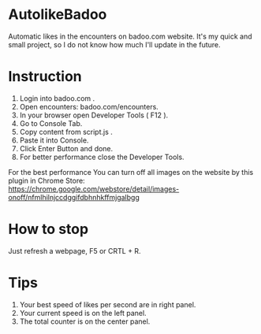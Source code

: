 # AutolikeBadoo
Automatic likes in the encounters on badoo.com website.
It's my quick and small project, so I do not know how much I'll update in the future.

# Instruction
1. Login into badoo.com .
2. Open encounters: badoo.com/encounters.
3. In your browser open Developer Tools ( F12 ).
4. Go to Console Tab.
4. Copy content from script.js .
5. Paste it into Console.
6. Click Enter Button and done.
7. For better performance close the Developer Tools.

For the best performance You can turn off all images on the website by this plugin in Chrome Store:
https://chrome.google.com/webstore/detail/images-onoff/nfmlhilnjccdggifdbhnhkffmjgalbgg

# How to stop
Just refresh a webpage, F5 or CRTL + R.

# Tips
1. Your best speed of likes per second are in right panel.
2. Your current speed is on the left panel.
3. The total counter is on the center panel.
